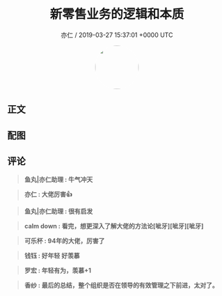 <h1 align="center">新零售业务的逻辑和本质</h1>
<p align="center">
    <a>亦仁 / 2019-03-27 15:37:01 &#43;0000 UTC</a>
</p>

<div align="center">
    <img src="https://images.zsxq.com/Fn3NQqCN8nuGF86yZPXSbEsl0mb3?e=1590940799&amp;token=kIxbL07-8jAj8w1n4s9zv64FuZZNEATmlU_Vm6zD:pfbNc8W3hS0oYG_hyXXh_rHMHuc=" width="100" height="100" style="border:1px solid;border-radius:50%; color:#ffffff"/>
</div>

## 正文

<div>

</div>

## 配图
<div class="image" align="center">

</div>

## 评论

<div align="left">
<div>

<blockquote >
<span> <strong>鱼丸|亦仁助理 : 牛气冲天 </strong></span>
</blockquote>

<blockquote >
<span> <strong>亦仁 : 大佬厉害👍 </strong></span>
</blockquote>

<blockquote >
<span> <strong>鱼丸|亦仁助理 : 很有启发 </strong></span>
</blockquote>

<blockquote >
<span> <strong>calm down : 看完，想更深入了解大佬的方法论[呲牙][呲牙][呲牙] </strong></span>
</blockquote>

<blockquote >
<span> <strong>可乐杯 : 94年的大佬，厉害了 </strong></span>
</blockquote>

<blockquote >
<span> <strong>钱钰 : 好年轻 好羡慕 </strong></span>
</blockquote>

<blockquote >
<span> <strong>罗宏 : 年轻有为，羡慕&#43;1 </strong></span>
</blockquote>

<blockquote >
<span> <strong>香纱 : 最后的总结，整个组织是否在领导的有效管理之下前进，太对了。 </strong></span>
</blockquote>

</div>
</div>